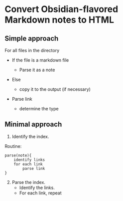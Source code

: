 # Convert Obsidian-flavored Markdown notes to HTML

## Simple approach 

For all files in the directory 
- If the file is a markdown file
    - Parse it as a note
- Else
    - copy it to the output (if necessary) 


- Parse link
    - determine the type


## Minimal approach

1. Identify the index.

Routine: 
```
parse(note){ 
    identify links 
    for each link
        parse link
}
```
2. Parse the index. 
    - Identify the links.
    - For each link, repeat 

